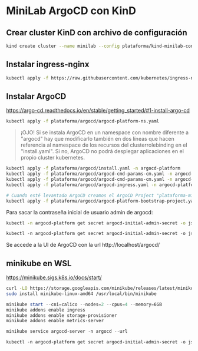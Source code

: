 # MiniLab ArgoCD con KinD

## Crear cluster KinD con archivo de configuración

```bash
kind create cluster --name minilab --config plataforma/kind-minilab-config.yaml
```

## Instalar ingress-nginx

```bash
kubectl apply -f https://raw.githubusercontent.com/kubernetes/ingress-nginx/main/deploy/static/provider/kind/deploy.yaml
```

## Instalar ArgoCD

https://argo-cd.readthedocs.io/en/stable/getting_started/#1-install-argo-cd

```bash
kubectl apply -f plataforma/argocd/argocd-platform-ns.yaml
```

> ¡OJO! Si se instala ArgoCD en un namespace con nombre diferente a "argocd" hay que modificarlo también en dos líneas que hacen referencia al namespace de los recursos del clusterrolebinding en el "install.yaml". Si no, ArgoCD no podrá desplegar aplicaciones en el propio cluster kubernetes.

```bash
kubectl apply -f plataforma/argocd/install.yaml -n argocd-platform
kubectl apply -f plataforma/argocd/argocd-cmd-params-cm.yaml -n argocd-platform
kubectl apply -f plataforma/argocd/argocd-cmd-params-cm.yaml -n argocd-platform
kubectl apply -f plataforma/argocd/argocd-ingress.yaml -n argocd-platform

# Cuando esté levantado ArgoCD creamos el ArgoCD Project "plataforma-minilab" y poder sincronizar las aplicaciones de bootstrap.
kubectl apply -f plataforma/argocd/argocd-platform-bootstrap-project.yaml 

```

Para sacar la contraseña inicial de usuario admin de argocd:

```bash
kubectl -n argocd-platform get secret argocd-initial-admin-secret -o jsonpath="{.data.password}" | base64 -d
```
```powershell
kubectl -n argocd-platform get secret argocd-initial-admin-secret -o jsonpath="{.data.password}" | %{[Text.Encoding]::UTF8.GetString([Convert]::FromBase64String($_))}
```

Se accede a la UI de ArgoCD con la url http://localhost/argocd/


## minikube en WSL

https://minikube.sigs.k8s.io/docs/start/

```bash
curl -LO https://storage.googleapis.com/minikube/releases/latest/minikube-linux-amd64
sudo install minikube-linux-amd64 /usr/local/bin/minikube
```

```powershell
minikube start --cni=calico --nodes=2 --cpus=4 --memory=6GB
minikube addons enable ingress
minikube addons enable storage-provisioner
minikube addons enable metrics-server

minikube service argocd-server -n argocd --url

kubectl -n argocd-platform get secret argocd-initial-admin-secret -o jsonpath="{.data.password}" | %{[Text.Encoding]::UTF8.GetString([Convert]::FromBase64String($_))}
```